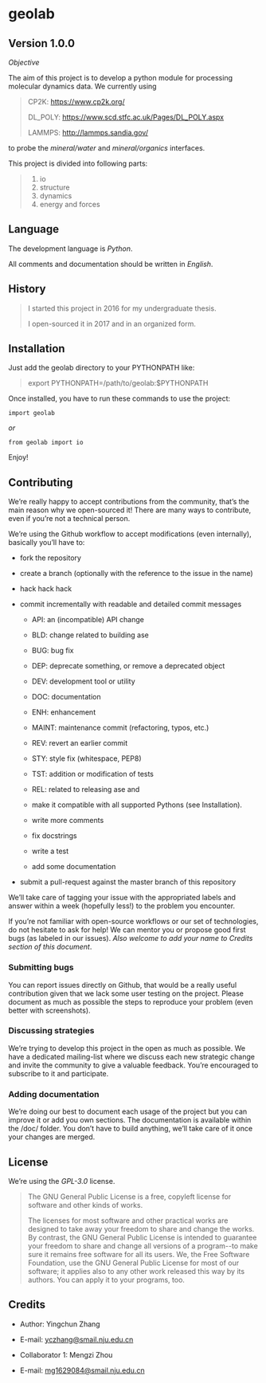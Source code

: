 # geolab

## Version 1.0.0

*Objective*

The aim of this project is to develop a python module for processing molecular 
dynamics data. We currently using 
>   
>   CP2K: https://www.cp2k.org/
>   
>   DL_POLY: https://www.scd.stfc.ac.uk/Pages/DL_POLY.aspx
>   
>   LAMMPS: http://lammps.sandia.gov/
>   
to probe the *mineral/water* and *mineral/organics* interfaces.

This project is divided into following parts:

>   1. io
>   2. structure
>   3. dynamics
>   4. energy and forces

## Language

The development language is *Python*. 

All comments and documentation should be written in *English*.

## History

> I started this project in 2016 for my undergraduate thesis.
> 
> I open-sourced it in 2017 and in an organized form.

## Installation

Just add the geolab directory to your PYTHONPATH like:
>   export PYTHONPATH=/path/to/geolab:$PYTHONPATH

Once installed, you have to run these commands to use the project:

	import geolab
	 
*or*
	 
	from geolab import io

Enjoy!

## Contributing

We’re really happy to accept contributions from the community, that’s the main reason why we open-sourced it! There are many ways to contribute, even if you’re not a technical person.

We’re using the Github workflow to accept modifications (even internally), basically you’ll have to:

* fork the repository
* create a branch (optionally with the reference to the issue in the name)
* hack hack hack
* commit incrementally with readable and detailed commit messages

    * API:    an (incompatible) API change
    * BLD:    change related to building ase
    * BUG:    bug fix
    * DEP:    deprecate something, or remove a deprecated object
    * DEV:    development tool or utility
    * DOC:    documentation
    * ENH:    enhancement
    * MAINT:    maintenance commit (refactoring, typos, etc.)
    * REV:    revert an earlier commit
    * STY:    style fix (whitespace, PEP8)
    * TST:    addition or modification of tests
    * REL:    related to releasing ase
and 

    * make it compatible with all supported Pythons (see Installation).
    * write more comments
    * fix docstrings
    * write a test
    * add some documentation

* submit a pull-request against the master branch of this repository

We’ll take care of tagging your issue with the appropriated labels and answer within a week (hopefully less!) to the problem you encounter.

If you’re not familiar with open-source workflows or our set of technologies, do not hesitate to ask for help! We can mentor you or propose good first bugs (as labeled in our issues). *Also welcome to add your name to Credits section of this document*.

### Submitting bugs

You can report issues directly on Github, that would be a really useful contribution given that we lack some user testing on the project. Please document as much as possible the steps to reproduce your problem (even better with screenshots).

### Discussing strategies

We’re trying to develop this project in the open as much as possible. We have a dedicated mailing-list where we discuss each new strategic change and invite the community to give a valuable feedback. You’re encouraged to subscribe to it and participate.

### Adding documentation

We’re doing our best to document each usage of the project but you can improve it or add you own sections. The documentation is available within the /doc/ folder. You don’t have to build anything, we’ll take care of it once your changes are merged.


## License

We’re using the *GPL-3.0* license.
> 
>   The GNU General Public License is a free, copyleft license for
> software and other kinds of works.
> 
>   The licenses for most software and other practical works are designed
> to take away your freedom to share and change the works.  By contrast,
> the GNU General Public License is intended to guarantee your freedom to
> share and change all versions of a program--to make sure it remains free
> software for all its users.  We, the Free Software Foundation, use the
> GNU General Public License for most of our software; it applies also to
> any other work released this way by its authors.  You can apply it to
> your programs, too.
> 

## Credits

* Author: Yingchun Zhang
* E-mail: yczhang@smail.nju.edu.cn

* Collaborator 1: Mengzi Zhou
* E-mail: mg1629084@smail.nju.edu.cn
